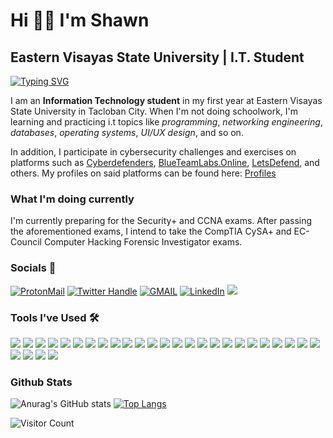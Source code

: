 # Hi 👋🏼 I'm Shawn 
## Eastern Visayas State University | I.T. Student

[![Typing SVG](https://readme-typing-svg.herokuapp.com?color=1B91A9&lines=C-sharp+Developer;DFIR+Aspirant;Python+Developer;Network+Engineer;Information+Technology+Student;Unity+Game+Developer)](https://git.io/typing-svg)

I am an **Information Technology student** in my first year at Eastern Visayas State University in Tacloban City. When I'm not doing schoolwork, I'm learning and practicing i.t topics like *programming*, *networking engineering*, *databases*, *operating systems*, *UI/UX design*, and so on.

In addition, I participate in cybersecurity challenges and exercises on platforms such as [Cyberdefenders](https://cyberdefenders.org/), [BlueTeamLabs.Online](https://blueteamlabs.online/), [LetsDefend](https://letsdefend.io/), and others. My profiles on said platforms can be found here: [Profiles](https://linktr.ee/m1cx)  

### What I'm doing currently
I'm currently preparing for the Security+ and CCNA exams. After passing the aforementioned exams, I intend to take the CompTIA CySA+ and EC-Council Computer Hacking Forensic Investigator exams.
  
  ### Socials 💬
  <a href="mailto:shawnmichaelsudaria14@proton.me"><img src="https://img.shields.io/badge/PROTONMAIL-shawnmichaelsudaria14%40proton.me-505264?style=for-the-badge&logo=protonmail&labelColor=505264" alt="ProtonMail" /></a> <a href="https://twitter.com/_m1cx_"><img src="https://img.shields.io/badge/TWITTER-%40__m1cx__-1DA1F2?style=for-the-badge&logo=twitter&labelColor=1DA1F2&logoColor=white" alt="Twitter Handle"/></a>
  <a href="mailto:shawnmichaelsudaria14gmail.com"><img src="https://img.shields.io/badge/GMAIL-shawnmichaelsudaria14%40gmail.com-17cf91?style=for-the-badge&logo=Microsoft+outlook&labelColor=17cf91" alt="GMAIL"/></a> <a href="https://www.linkedin.com/in/shawn-michael-sudaria/"><img src="https://img.shields.io/badge/LinkedIn-shawn%20michael%20sudaria-blue?style=for-the-badge&logo=linkedin&labelColor=blue" alt="LinkedIn"/></a> <a href="https://www.instagram.com/_m1cx_/"><img src="https://img.shields.io/badge/INSTAGRAM-%40__m1cx__-4c68d7?style=for-the-badge&logo=instagram&labelColor=4c68d7" /></a>

### Tools I've Used 🛠️
<img src="https://img.shields.io/badge/html5-orange?style=for-the-badge&logo=html5&labelColor=orange&logoColor=white"/> <img src="https://img.shields.io/badge/css3-blue?style=for-the-badge&logo=css3&labelColor=blue&logoColor=white"/> <img src="https://img.shields.io/badge/Javascript-gray?style=for-the-badge&logo=javascript&labelColor=gray"/> <img src="https://img.shields.io/badge/bootstrap-purple?style=for-the-badge&logo=bootstrap&labelColor=purple&logoColor=white"/> <img src="https://img.shields.io/badge/python-darkgreen?style=for-the-badge&logo=python&labelColor=darkgreen&logoColor=white"/> <img src="https://img.shields.io/badge/C/C++-gray?style=for-the-badge&logo=c&labelColor=gray&logoColor=white"/>  <img src="https://img.shields.io/badge/vs code-0078d7?style=for-the-badge&logo=visual-studio-code&labelColor=0078d7"/> <img src="https://img.shields.io/badge/neovim-darkgreen?style=for-the-badge&logo=vim&labelColor=darkgreen"/> <img src="https://img.shields.io/badge/figma-pink?style=for-the-badge&logo=figma&labelColor=pink"/>  <img src="https://img.shields.io/badge/photoshop-darkblue?style=for-the-badge&logo=photoshop&labelColor=pink"/>  <img src="https://img.shields.io/badge/git-f77320?style=for-the-badge&logo=git&labelColor=f77320&logoColor=white"/> <img src="https://img.shields.io/badge/canva-34c2c7?style=for-the-badge&logo=canva&labelColor=34c2c7&logoColor=white"/> <img src="https://img.shields.io/badge/wireshark-3762f0?style=for-the-badge&logo=wireshark&labelColor=3762f0"/> <img src="https://img.shields.io/badge/volatility-f0183c?style=for-the-badge&logo=volatility&labelColor=f0183c"/> <img src="https://img.shields.io/badge/ftk imager-f0c518?style=for-the-badge&logo=ftk-imager&labelColor=f0c518"/>  <img src="https://img.shields.io/badge/autopsy-f05218?style=for-the-badge&logo=autopsy&labelColor=f05218"/>  <img src="https://img.shields.io/badge/packet tracer-4287f5?style=for-the-badge&logo=packet-tracer&labelColor=4287f5"/>  <img src="https://img.shields.io/badge/linux-818285?style=for-the-badge&logo=linux&labelColor=818285&logoColor=ffea00"/> <img src="https://img.shields.io/badge/VirtualBox-0451b5?style=for-the-badge&logo=virtualbox&labelColor=0451b5&logoColor=white"/> <img src="https://img.shields.io/badge/MySQL-0f8783?style=for-the-badge&logo=mysql&labelColor=0f8783&logoColor=white"/> <img src="https://img.shields.io/badge/Windows-00a1f1?style=for-the-badge&logo=windows&labelColor=00a1f1&logoColor=white"/> <img src="https://img.shields.io/badge/Filmora-gray?style=for-the-badge&logo=filmora&labelColor=gray&logoColor=white"/> <img src="https://img.shields.io/badge/Network Miner-870f69?style=for-the-badge&logo=Networkminer&labelColor=870f69&logoColor=white"/> <img src="https://img.shields.io/badge/Django-20751e?style=for-the-badge&logo=django&labelColor=20751e"/> <img src="https://img.shields.io/badge/flask-424242?style=for-the-badge&logo=flask&labelColor=424242"/> <img src="https://img.shields.io/badge/PyQt-024a0b?style=for-the-badge&logo=qt&labelColor=024a0b"/> <img src="https://img.shields.io/badge/powershell-012456?style=for-the-badge&logo=powershell&labelColor=012456"/> <img src="https://img.shields.io/badge/tmux-1e1f1e?style=for-the-badge&logo=tmux&labelColor=1e1f1e"/> <img src="https://img.shields.io/badge/bash-6b6b6b?style=for-the-badge&logo=shell&labelColor=6b6b6b&logoColor=white"/>
 
 ### Github Stats
![Anurag's GitHub stats](https://github-readme-stats.vercel.app/api?username=0xM1cx&theme=dark&show_icons=true)
[![Top Langs](https://github-readme-stats.vercel.app/api/top-langs/?username=0xM1cx&theme=dark&layout=compact)](https://github.com/anuraghazra/github-readme-stats)

 ![Visitor Count](https://profile-counter.glitch.me/{0xM1cx}/count.svg)
